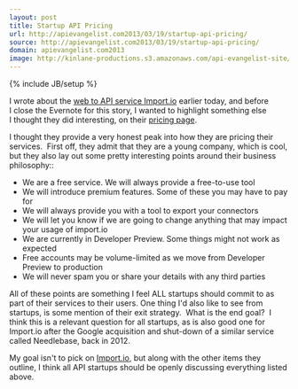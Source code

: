 ```yaml
---
layout: post
title: Startup API Pricing
url: http://apievangelist.com2013/03/19/startup-api-pricing/
source: http://apievangelist.com2013/03/19/startup-api-pricing/
domain: apievangelist.com2013
image: http://kinlane-productions.s3.amazonaws.com/api-evangelist-site/blog/import-io-logo.png
---
```

{% include JB/setup %}
<p><a title="Import.io" href="http://import.io"><img style="padding: 15px;" src="https://s3.amazonaws.com/kinlane-productions/api-evangelist/import-io/import-io-logo.png" alt="" align="right" /></a></p>
<p>I wrote about the <a href="/2013/03/19/web-harvesting-to-api-with-import.io/">web to API service Import.io</a>&nbsp;earlier today, and before I close the Evernote for this story, I wanted to highlight something else I thought they did interesting, on their <a href="http://import.io/pricing">pricing page</a>. &nbsp;</p>
<p>I thought they provide a very honest peak into how they are pricing their services. &nbsp;First off, they admit that they are a young company, which is cool, but they also lay out some pretty interesting points around their business philosophy::</p>
<ul class="mainlist">
<li>We are a free service. We will always provide a free-to-use tool</li>
<li>We will introduce premium features. Some of these you may have to pay for</li>
<li>We will always provide you with a tool to export your connectors</li>
<li>We will let you know if we are going to change anything that may impact your usage of import.io</li>
<li>We are currently in Developer Preview. Some things might not work as expected</li>
<li>Free accounts may be volume-limited as we move from Developer Preview to production</li>
<li>We will never spam you or share your details with any third parties</li>
</ul>
<p>All of these points are something I feel ALL startups should commit to as part of their services to their users. One thing I'd also like to see from startups, is some mention of their exit strategy. &nbsp;What is the end goal? &nbsp;I think this is a relevant question for all startups, as is also good one for Import.io after the Google acquisition and shut-down of a similar service called Needlebase, back in 2012. &nbsp;&nbsp;</p>
<p>My goal isn't to pick on <a href="http://import.io/">Import.io</a>, but along with the other items they outline, I think all API startups should be openly discussing everything listed above.</p>
<ul class="mainlist">
</ul>
